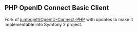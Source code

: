 PHP OpenID Connect Basic Client
----------------
Fork of [jumbojett/OpenID-Connect-PHP](https://github.com/jumbojett/OpenID-Connect-PHP) with updates to make it implementable into Symfony 2 project.